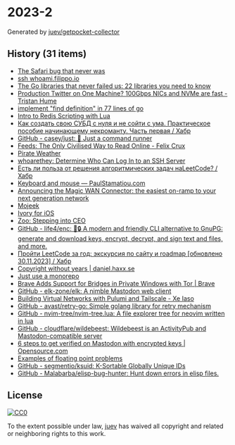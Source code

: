 # 2023-2

Generated by [juev/getpocket-collector](https://github.com/juev/getpocket-collector)

## History (31 items)

- [The Safari bug that never was](https://obyford.com/posts/the-safari-bug-that-never-was/)
- [ssh whoami.filippo.io](https://words.filippo.io/dispatches/whoami-updated/)
- [The Go libraries that never failed us: 22 libraries you need to know](https://threedots.tech/post/list-of-recommended-libraries/)
- [Production Twitter on One Machine? 100Gbps NICs and NVMe are fast - Tristan Hume](https://thume.ca/2023/01/02/one-machine-twitter/)
- [implement "find definition" in 77 lines of go](https://devnonsense.com/posts/find-definition-in-go/)
- [Intro to Redis Scripting with Lua](https://www.novus.com/tech-blog/intro-to-redis-scripting-with-lua)
- [Как создать свою СУБД с нуля и не сойти с ума. Практическое пособие начинающему некроманту. Часть первая / Хабр](https://habr.com/ru/articles/709234/)
- [GitHub - casey/just: 🤖 Just a command runner](https://github.com/casey/just)
- [Feeds: The Only Civilised Way to Read Online - Felix Crux](https://felixcrux.com/blog/feeds-the-only-civilised-way-to-read-online)
- [Pirate Weather](http://pirateweather.net/en/latest/)
- [whoarethey: Determine Who Can Log In to an SSH Server](https://www.agwa.name/blog/post/whoarethey)
- [Есть ли польза от решения алгоритмических задач наLeetCode? / Хабр](https://habr.com/ru/articles/709550/)
- [Keyboard and mouse — PaulStamatiou.com](https://paulstamatiou.com/stuff-i-use/keyboard-mouse/)
- [Announcing the Magic WAN Connector: the easiest on-ramp to your next generation network](https://blog.cloudflare.com/magic-wan-connector/)
- [Mojeek](https://www.mojeek.com/)
- [Ivory for iOS](https://tapbots.com/ivory/)
- [Zoo: Stepping into CEO](https://zoo.dev/blog/stepping-into-ceo)
- [GitHub - life4/enc: 🔑🔒 A modern and friendly CLI alternative to GnuPG: generate and download keys, encrypt, decrypt, and sign text and files, and more.](https://github.com/life4/enc)
- [Пройти LeetCode за год: экскурсия по сайту и roadmap [обновлено 30.11.2023] / Хабр](https://habr.com/ru/articles/708570/)
- [Copyright without years | daniel.haxx.se](https://daniel.haxx.se/blog/2023/01/08/copyright-without-years/)
- [Just use a monorepo](https://buttondown.email/blog/just-use-a-monorepo)
- [Brave Adds Support for Bridges in Private Windows with Tor | Brave](https://brave.com/tor-bridges/)
- [GitHub - elk-zone/elk: A nimble Mastodon web client](https://github.com/elk-zone/elk)
- [Building Virtual Networks with Pulumi and Tailscale - Xe Iaso](https://xeiaso.net/talks/virtual-networks-pulumi-tailscale/)
- [GitHub - avast/retry-go: Simple golang library for retry mechanism](https://github.com/avast/retry-go)
- [GitHub - nvim-tree/nvim-tree.lua: A file explorer tree for neovim written in lua](https://github.com/nvim-tree/nvim-tree.lua)
- [GitHub - cloudflare/wildebeest: Wildebeest is an ActivityPub and Mastodon-compatible server](https://github.com/cloudflare/wildebeest)
- [6 steps to get verified on Mastodon with encrypted keys | Opensource.com](https://opensource.com/article/22/12/verified-mastodon-pgp-keyoxide)
- [Examples of floating point problems](https://jvns.ca/blog/2023/01/13/examples-of-floating-point-problems/)
- [GitHub - segmentio/ksuid: K-Sortable Globally Unique IDs](https://github.com/segmentio/ksuid)
- [GitHub - Malabarba/elisp-bug-hunter: Hunt down errors in elisp files.](https://github.com/Malabarba/elisp-bug-hunter)

## License

[![CC0](https://mirrors.creativecommons.org/presskit/buttons/88x31/svg/cc-zero.svg)](https://creativecommons.org/publicdomain/zero/1.0/)

To the extent possible under law, [juev](https://github.com/juev) has waived all copyright and related or neighboring rights to this work.
